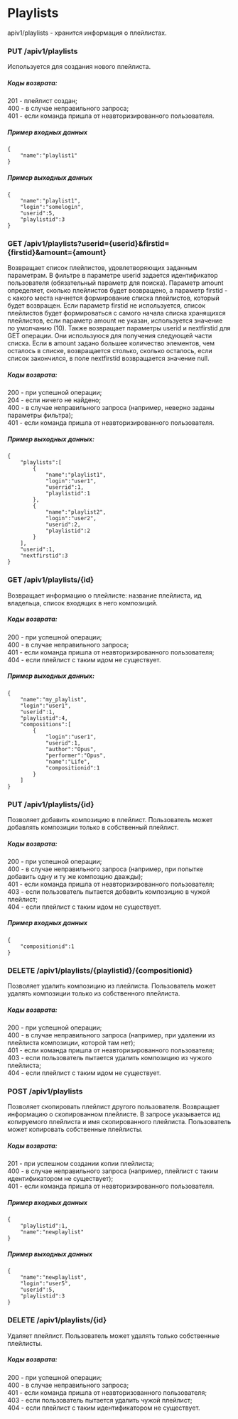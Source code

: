 # Playlists

apiv1/playlists - хранится информация о плейлистах.

### PUT /apiv1/playlists

Используется для создания нового плейлиста.

##### Коды возврата:
201 - плейлист создан;<br />
400 - в случае неправильного запроса;<br />
401 - если команда пришла от неавторизированного пользователя.<br />

##### Пример входных данных
    {
        "name":"playlist1"
    }
    
##### Пример выходных данных
    {
        "name":"playlist1",
        "login":"somelogin",
        "userid":5,
        "playlistid":3
    }

### GET /apiv1/playlists?userid={userid}&firstid={firstid}&amount={amount}

Возвращает список плейлистов, удовлетворяющих заданным параметрам. В фильтре в параметре userid задается идентификатор пользователя
(обязательный параметр для поиска). Параметр amount определяет, сколько плейлистов будет возвращено, 
а параметр firstid - с какого места начнется формирование списка плейлистов, который будет возвращен. Если параметр
firstid не используется, список плейлистов будет формироваться с самого начала списка хранящихся плейлистов, если параметр amount не указан,
используется значение по умолчанию (10). Также возвращает параметры userid и nextfirstid для GET операции. Они используюся 
для получения следующей части списка. Если в amount задано большее количество элементов, чем осталось в списке,
возвращается столько, сколько осталось, если список закончился, в поле nextfirstid возвращается значение null.

##### Коды возврата:
200 - при успешной операции;<br />
204 - если ничего не найдено;<br />
400 - в случае неправильного запроса (например, неверно заданы параметры фильтра);<br />
401 - если команда пришла от неавторизированного пользователя.<br />

##### Пример выходных данных:
    {
        "playlists":[
            {
                "name":"playlist1",
                "login":"user1",
                "userrid":1,
                "playlistid":1
            },
            {
                "name":"playlist2",
                "login":"user2",
                "userid":2,
                "playlistid":2
            }
        ],
        "userid":1,
        "nextfirstid":3
    }

### GET /apiv1/playlists/{id}

Возвращает информацию о плейлисте: название плейлиста, ид владельца, список входящих в него композиций.

##### Коды возврата:
200 - при успешной операции;<br />
400 - в случае неправильного запроса;<br />
401 - если команда пришла от неавторизированного пользователя;<br />
404 - если плейлист с таким идом не существует.<br />

##### Пример выходных данных:
    {
        "name":"my_playlist",
        "login":"user1",
        "userid":1,
        "playlistid":4,
        "compositions":[
            {
                "login":"user1",
                "userid":1,
                "author":"Opus",
                "performer":"Opus",
                "name":"Life",
                "compositionid":1
            }
        ]
    }

### PUT /apiv1/playlists/{id}

Позволяет добавить композицию в плейлист. Пользователь может добавлять композиции только в собственный плейлист.

##### Коды возврата:
200 - при успешной операции;<br />
400 - в случае неправильного запроса (например, при попытке добавить одну и ту же композцию дважды);<br />
401 - если команда пришла от неавторизированного пользователя;<br />
403 - если пользователь пытается добавить композицию в чужой плейлист;<br />
404 - если плейлист с таким идом не существует.<br />

##### Пример входных данных
    {
        "compositionid":1
    }
    
### DELETE /apiv1/playlists/{playlistid}/{compositionid}

Позволяет удалить композицию из плейлиста. Пользователь может удалять композиции только из собственного плейлиста.

##### Коды возврата:
200 - при успешной операции;<br />
400 - в случае неправильного запроса (например, при удалении из плейлиста композиции, которой там нет);<br />
401 - если команда пришла от неавторизированного пользователя;<br />
403 - если пользователь пытается удалить композицию из чужого плейлиста;<br />
404 - если плейлист с таким идом не существует.<br />
    
### POST /apiv1/playlists

Позволяет скопировать плейлист другого пользователя. Возвращает информацию о скопированном плейлисте. В запросе указывается ид копируемого плейлиста и имя скопированного плейлиста. Пользователь может копировать собственные плейлисты.

##### Коды возврата:
201 - при успешном создании копии плейлиста;<br />
400 - в случае неправильного запроса (например, плейлист с таким идентификатором не существует);<br />
401 - если команда пришла от неавторизированного пользователя.<br />


##### Пример входных данных
    {
        "playlistid":1,
        "name":"newplaylist"
    }
    
##### Пример выходных данных
    {
        "name":"newplaylist",
        "login":"user5",
        "userid":5,
        "playlistid":3
    }

### DELETE /apiv1/playlists/{id}

Удаляет плейлист. Пользователь может удалять только собственные плейлисты.

##### Коды возврата:
200 - при успешной операции;<br />
400 - в случае неправильного запроса;<br />
401 - если команда пришла от неавторизованного пользователя;<br />
403 - если пользователь пытается удалить чужой плейлист;<br />
404 - если плейлист с таким идентификатором не существует.<br />
